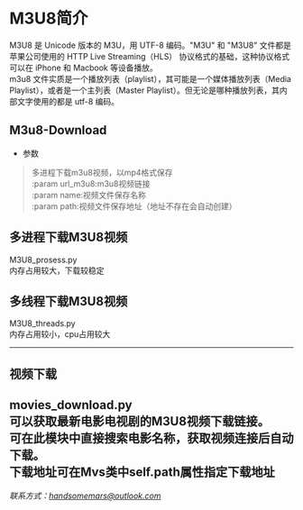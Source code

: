 # M3U8简介
M3U8 是 Unicode 版本的 M3U，用 UTF-8 编码。"M3U" 和 "M3U8" 文件都是苹果公司使用的 HTTP Live Streaming（HLS） 协议格式的基础，这种协议格式可以在 iPhone 和 Macbook 等设备播放。  
m3u8 文件实质是一个播放列表（playlist），其可能是一个媒体播放列表（Media Playlist），或者是一个主列表（Master Playlist）。但无论是哪种播放列表，其内部文字使用的都是 utf-8 编码。  
## M3u8-Download
* 参数  
> 多进程下载m3u8视频，以mp4格式保存  
> :param url_m3u8:m3u8视频链接  
> :param name:视频文件保存名称  
> :param path:视频文件保存地址（地址不存在会自动创建）  
## 多进程下载M3U8视频
M3U8_prosess.py  
内存占用较大，下载较稳定  
## 多线程下载M3U8视频
M3U8_threads.py  
内存占用较小，cpu占用较大  

----------
## 视频下载
**movies_download.py**  
可以获取最新电影电视剧的M3U8视频下载链接。  
可在此模块中直接搜索电影名称，获取视频连接后自动下载。  
下载地址可在Mvs类中self.path属性指定下载地址  
----------
*联系方式：handsomemars@outlook.com*

